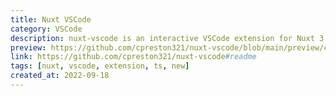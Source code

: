 ```yaml
---
title: Nuxt VSCode
category: VSCode
description: nuxt-vscode is an interactive VSCode extension for Nuxt 3 that helps make Nuxt's CLI tool easy to use while coding.
preview: https://github.com/cpreston321/nuxt-vscode/blob/main/preview/cover.png?raw=true
link: https://github.com/cpreston321/nuxt-vscode#readme
tags: [nuxt, vscode, extension, ts, new]
created_at: 2022-09-18
---
```

